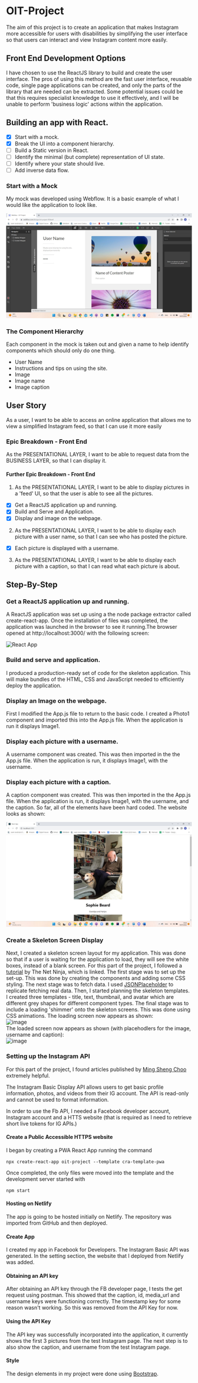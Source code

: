 # OIT-Project

The aim of this project is to create an application that makes Instagram more accessible for users with disabilities by simplifying the user interface so that users can interact and view Instagram content more easily. 

## Front End Development Options

I have chosen to use the ReactJS library to build and create the user interface. The pros of using this method are the fast user interface, reusable code, single page applications can be created, and only the parts of the library that are needed can be extracted. Some potential issues could be that this requires specialist knowledge to use it effectively, and I will be unable to perform 'business logic' actions within the application. 

## Building an app with React. 

- [X] Start with a mock. 
- [X] Break the UI into a component hierarchy. 
- [ ] Build a Static version in React.
- [ ] Identify the minimal (but complete) representation of UI state. 
- [ ] Identify where your state should live. 
- [ ] Add inverse data flow. 

### Start with a Mock

My mock was developed using Webflow. It is a basic example of what I would like the application to look like. 

![Webflow](../oit-project/src/images/webflow.jpg)

### The Component Hierarchy

Each component in the mock is taken out and given a name to help identify components which should only do one thing. 

- User Name
- Instructions and tips on using the site. 
- Image
- Image name
- Image caption

## User Story

As a user, I want to be able to access an online application that allows me to view a simplified Instagram feed, so that I can use it more easily

### Epic Breakdown - Front End

As the PRESENTATIONAL LAYER, I want to be able to request data from the BUSINESS LAYER, so that I can display it.

#### Further Epic Breakdown - Front End

1. As the PRESENTATIONAL LAYER, I want to be able to display pictures in a 'feed' UI, so that the user is able to see all the pictures.

- [X] Get a ReactJS application up and running.
- [X] Build and Serve and Application. 
- [X] Display and image on the webpage.

2. As the PRESENTATIONAL LAYER, I want to be able to display each picture with a user name, so that I can see who has posted the picture.

- [X] Each picture is displayed with a username. 


3. As the PRESENTATIONAL LAYER, I want to be able to display each picture with a caption, so that I can read what each picture is about.

## Step-By-Step

### Get a ReactJS application up and running. 

A ReactJS application was set up using a the node package extractor called create-react-app. Once the installation of files was completed, the application was launched in the browser to see it running.The browser opened at http://localhost:3000/ with the following screen: 

![React App](../oit-project/src/images/react-app.jpg)

### Build and serve and application. 

I produced a production-ready set of code for the skeleton application. This will make bundles of the HTML, CSS and JavaScript needed to efficiently deploy the application. 

### Display an Image on the webpage. 

First I modified the App.js file to return to the basic code. I created a Photo1 component and imported this into the App.js file. When the application is run it displays Image1. 

### Display each picture with a username. 

A username component was created. This was then imported in the the App.js file. When the application is run, it displays Image1, with the username. 

### Display each picture with a caption. 

A caption component was created. This was then imported in the the App.js file. When the application is run, it displays Image1, with the username, and the caption. So far, all of the elements have been hard coded. The website looks as shown: 

![React App](../oit-project/src/images/website.jpg)

### Create a Skeleton Screen Display

Next, I created a skeleton screen layout for my application. This was done so that if a user is waiting for the application to load, they will see the white boxes, instead of a blank screen. For this part of the project, I followed a [tutorial](https://www.youtube.com/watch?v=cg_tmJBisp8) by The Net Ninja, which is linked. The first stage was to set up the set-up. This was done by creating the components and adding some CSS styling. The next stage was to fetch data. I used [JSONPlaceholder](https://jsonplaceholder.typicode.com/) to replicate fetching real data.  Then, I started planning the skeleton templates. I created three templates - title, text, thumbnail, and avatar which are different grey shapes for different component types. The final stage was to include a loading 'shimmer' onto the skeleton screens. This was done using CSS animations.
The loading screen now appears as shown: 
</br>
![image](https://user-images.githubusercontent.com/88347024/201534223-87c9fbcf-67c6-4b99-a605-f052ba5eedb6.png)
</br>
The loaded screen now appears as shown (with placehodlers for the image, username and caption):
</br>
![image](https://user-images.githubusercontent.com/88347024/201534237-ba419e97-7b0b-4e8f-a9fe-f196dd393046.png)

### Setting up the Instagram API

For this part of the project, I found articles published by [Ming Sheng Choo](https://cming0721.medium.com/instagram-feeds-with-instagram-api-part-1-create-app-and-token-4a91ee3bd154) extremely helpful. 

The Instagram Basic Display API allows users to get basic profile information, photos, and videos from their IG account. The API is read-only and cannot be used to format information. 

In order to use the Fb API, I needed a Facebook developer account, Instagram account and a HTTS website (that is required as I need to retrieve short live tokens for IG APIs.)

#### Create a Public Accessible HTTPS website

I began by creating a PWA React App running the command 
```
npx create-react-app oit-project --template cra-template-pwa
```
Once completed, the only files were moved into the template and the development server started with
```
npm start
```

#### Hosting on Netlify

The app is going to be hosted initially on Netlify. The repository was imported from GitHub and then deployed. 

#### Create App

I created my app in Facebook for Developers. The Instagram Basic API was generated. In the setting section, the website that I deployed from Netlify was added. 

#### Obtaining an API key

After obtaining an API key through the FB developer page, I tests the get request using postman. This showed that the caption, id, media_url and username keys were functioning correctly. The timestamp key for some reason wasn't working. So this was removed from the API Key for now. 

#### Using the API Key
The API key was successfully incorporated into the application, it currently shows the first 3 pictures from the test Instagram page. The next step is to also show the caption, and username from the test Instagram page. 

#### Style

The design elements in my project were done using [Bootstrap](https://getbootstrap.com/). 